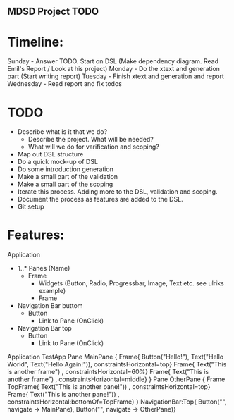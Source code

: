 ## MDSD Project TODO


# Timeline:
Sunday      - Answer TODO. Start on DSL (Make dependency diagram. Read Emil's Report / Look at his project)
Monday      - Do the xtext and generation part (Start writing report)
Tuesday     - Finish xtext and generation and report
Wednesday   - Read report and fix todos


# TODO
- Describe what is it that we do?
    - Describe the project. What will be needed?
    - What will we do for varification and scoping?
- Map out DSL structure
- Do a quick mock-up of DSL
- Do some introduction generation  
- Make a small part of the validation
- Make a small part of the scoping
- Iterate this process. Adding more to the DSL, validation and scoping. 
- Document the process as features are added to the DSL.
- Git setup



# Features:
Application
- 1..* Panes (Name)
    - Frame
        - Widgets (Button, Radio, Progressbar, Image, Text etc. see ulriks example)
        - Frame
- Navigation Bar buttom
    - Button
        - Link to Pane (OnClick)
- Navigation Bar top
    - Button
        - Link to Pane (OnClick)


Application TestApp
    Pane MainPane {
        Frame{ Button("Hello!"), Text("Hello World", Text("Hello Again!")), constraintsHorizontal=top}
        Frame{ Text("This is another frame") , constraintsHorizontal=60%}
        Frame{ Text("This is another frame") , constraintsHorizontal=middle}
    }
    Pane OtherPane {
        Frame TopFrame{ Text("This is another pane!")) , constraintsHorizontal=top}
        Frame{ Text("This is another pane!")) , constraintsHorizontal:bottomOf=TopFrame}
    }
    NavigationBar:Top{ Button("", navigate -> MainPane), Button("", navigate -> OtherPane)}
    